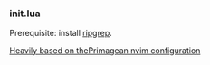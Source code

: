 ### init.lua
Prerequisite: install [ripgrep](https://github.com/BurntSushi/ripgrep).

[Heavily based on thePrimagean nvim configuration](https://www.youtube.com/watch?v=w7i4amO_zaE)

